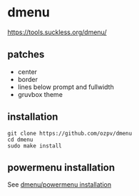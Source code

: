 # dmenu
https://tools.suckless.org/dmenu/

## patches
- center
- border
- lines below prompt and fullwidth
- gruvbox theme

## installation
```
git clone https://github.com/ozpv/dmenu
cd dmenu
sudo make install
```

## powermenu installation
See [dmenu/powermenu installation](https://github.com/ozpv/dotfiles#dmenupowermenu-installation)
